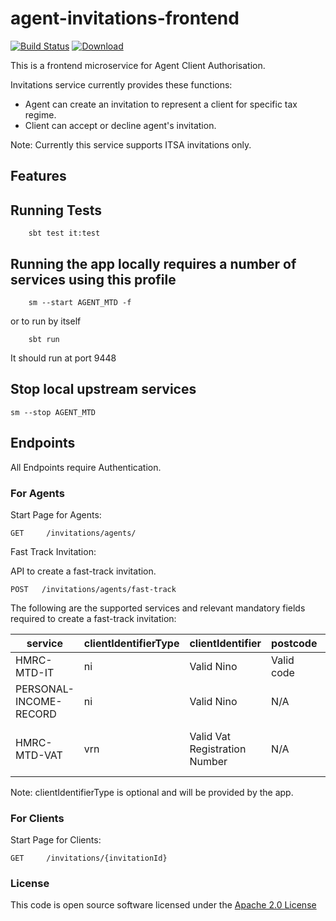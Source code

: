 # agent-invitations-frontend

[![Build Status](https://travis-ci.org/hmrc/agent-invitations-frontend.svg)](https://travis-ci.org/hmrc/agent-invitations-frontend) [ ![Download](https://api.bintray.com/packages/hmrc/releases/agent-invitations-frontend/images/download.svg) ](https://bintray.com/hmrc/releases/agent-invitations-frontend/_latestVersion)

This is a frontend microservice for Agent Client Authorisation.
 
Invitations service currently provides these functions:
 - Agent can create an invitation to represent a client for specific tax regime.
 - Client can accept or decline agent's invitation.

Note: Currently this service supports ITSA invitations only.

## Features


## Running Tests
```
    sbt test it:test
```
 

## Running the app locally requires a number of services using this profile

```
    sm --start AGENT_MTD -f
```

or to run by itself
```
    sbt run
```

It should run at port 9448

## Stop local upstream services

```
sm --stop AGENT_MTD
```


## Endpoints
All Endpoints require Authentication.

### For Agents

Start Page for Agents:
```
GET   	/invitations/agents/
```

Fast Track Invitation:

API to create a fast-track invitation.

```
POST   /invitations/agents/fast-track
```

The following are the supported services and relevant mandatory fields required to create a fast-track invitation:

|service|clientIdentifierType|clientIdentifier|postcode|vatRegDate|
|--------|---------|-------|-------|-------|
|HMRC-MTD-IT|ni|Valid Nino|Valid code|N/A|
|PERSONAL-INCOME-RECORD|ni|Valid Nino|N/A|N/A|
|HMRC-MTD-VAT|vrn|Valid Vat Registration Number|N/A|Date of Client's VAT Registration|

Note: clientIdentifierType is optional and will be provided by the app.

### For Clients

Start Page for Clients:
```
GET     /invitations/{invitationId}
```
### License

This code is open source software licensed under the [Apache 2.0 License]("http://www.apache.org/licenses/LICENSE-2.0.html")
